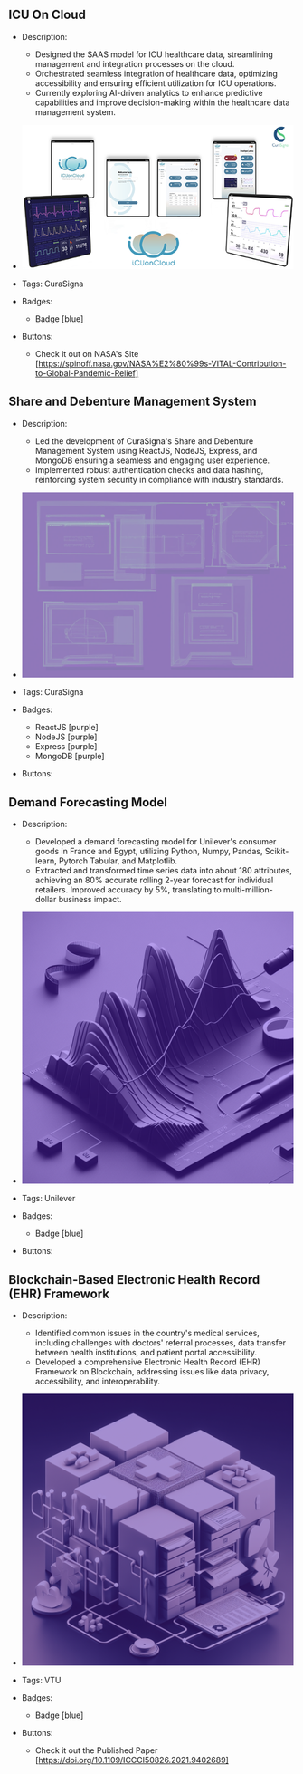 ## ICU On Cloud
- Description:
  - Designed the SAAS model for ICU healthcare data, streamlining management and integration processes on the cloud.
  - Orchestrated seamless integration of healthcare data, optimizing accessibility and ensuring efficient utilization for ICU operations.
  - Currently exploring AI-driven analytics to enhance predictive capabilities and improve decision-making within the healthcare data management system.

- ![600x200](../assets/p2.png)
- Tags: CuraSigna
- Badges:
  - Badge [blue]
- Buttons:
  - Check it out on NASA's Site [https://spinoff.nasa.gov/NASA%E2%80%99s-VITAL-Contribution-to-Global-Pandemic-Relief]

## Share and Debenture Management System 
- Description:
  - Led the development of CuraSigna's Share and Debenture Management System using ReactJS, NodeJS, Express, and MongoDB ensuring a seamless and engaging user experience.
  - Implemented robust authentication checks and data hashing, reinforcing system security in compliance with industry standards.

- ![600x200](../assets/p1.png)
- Tags: CuraSigna
- Badges:
  - ReactJS [purple]
  - NodeJS [purple]
  - Express [purple]
  - MongoDB [purple]
- Buttons:


## Demand Forecasting Model
- Description:
  - Developed a demand forecasting model for Unilever's consumer goods in France and Egypt, utilizing Python, Numpy, Pandas, Scikit-learn, Pytorch Tabular, and Matplotlib.
  - Extracted and transformed time series data into about 180 attributes, achieving an 80% accurate rolling 2-year forecast for individual retailers. Improved accuracy by 5%, translating to multi-million-dollar business impact.

- ![600x200](../assets/p3.png)
- Tags: Unilever
- Badges:
  - Badge [blue]
- Buttons:
 

## Blockchain-Based Electronic Health Record (EHR) Framework
- Description:
  - Identified common issues in the country's medical services, including challenges with doctors' referral processes, data transfer between health institutions, and patient portal accessibility.
  - Developed a comprehensive Electronic Health Record (EHR) Framework on Blockchain, addressing issues like data privacy, accessibility, and interoperability. 

- ![600x200](../assets/p4.png)
- Tags: VTU
- Badges:
  - Badge [blue]
- Buttons:
  - Check it out the Published Paper [https://doi.org/10.1109/ICCCI50826.2021.9402689]
  
 